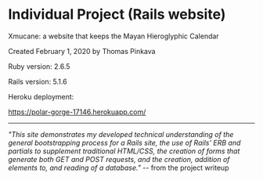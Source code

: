 # Individual Project (Rails website)

Xmucane: a website that keeps the Mayan Hieroglyphic Calendar

Created February 1, 2020 by Thomas Pinkava

Ruby version: 2.6.5

Rails version: 5.1.6



Heroku deployment:

https://polar-gorge-17146.herokuapp.com/

---
*"This site demonstrates my developed technical understanding of the general bootstrapping process for a Rails site, the use of Rails’ ERB and partials to supplement traditional HTML/CSS, the creation of forms that generate both GET and POST requests, and the creation, addition of elements to, and reading of a database."* -- from the project writeup
